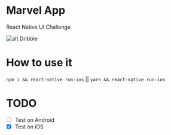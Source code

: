 # Marvel App
React Native UI Challenge 

![alt Dribble](https://raw.githubusercontent.com/cinder92/react-native-marvel-app/master/how-app-should-look.png)

# How to use it

`npm i && react-native run-ios` || `yarn && react-native run-ios`

# TODO

- [ ] Test on Android
- [x] Test on iOS
